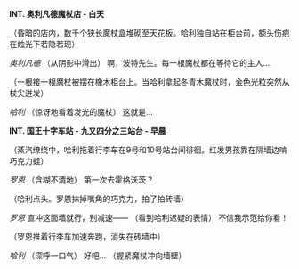 **INT. 奥利凡德魔杖店 - 白天**

（昏暗的店内，数千个狭长魔杖盒堆砌至天花板。哈利独自站在柜台前，额头伤疤在烛光下若隐若现）

_奥利凡德_
（从阴影中滑出）
啊，波特先生。每一根魔杖都在等待它的主人...

（一根接一根魔杖被摆在橡木柜台上。当哈利拿起冬青木魔杖时，金色光粒突然从杖尖迸发）

_哈利_
（惊讶地看着发光的魔杖）
这就是...

**INT. 国王十字车站 - 九又四分之三站台 - 早晨**

（蒸汽缭绕中，哈利拖着行李车在9号和10号站台间徘徊。红发男孩靠在隔墙边啃巧克力蛙）

_罗恩_
（含糊不清地）
第一次去霍格沃茨？

（哈利点头。罗恩抹掉嘴角的巧克力，拍了拍砖墙）

_罗恩_
直冲这面墙就行，别减速——
（看到哈利迟疑的表情）
不信我示范给你看！

（罗恩推着行李车加速奔跑，消失在砖墙中）

_哈利_
（深呼一口气）
好吧...
（握紧魔杖冲向墙壁）